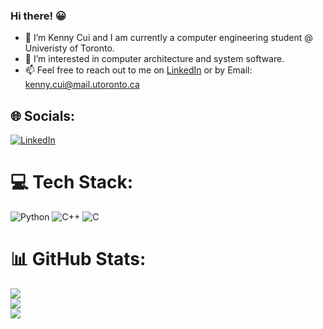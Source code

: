 ### Hi there! :grinning:
-   :blue_book:    I’m Kenny Cui and I am currently a computer engineering student @ Univeristy of Toronto.
- 👀 I’m interested in computer architecture and system software.
- 📫 Feel free to reach out to me on [LinkedIn](https://ca.linkedin.com/in/kenny-cui-731609192?original_referer=https%3A%2F%2Fwww.google.com%2F) or by Email: kenny.cui@mail.utoronto.ca

<!---
KCui0327/KCui0327 is a ✨ special ✨ repository because its `README.md` (this file) appears on your GitHub profile.
You can click the Preview link to take a look at your changes.
--->


## 🌐 Socials:
[![LinkedIn](https://img.shields.io/badge/LinkedIn-%230077B5.svg?logo=linkedin&logoColor=white)](https://linkedin.com/in/{https://www.linkedin.com/in/kennycui0327}) 

# 💻 Tech Stack:
![Python](https://img.shields.io/badge/python-3670A0?style=for-the-badge&logo=python&logoColor=ffdd54) ![C++](https://img.shields.io/badge/c++-%2300599C.svg?style=for-the-badge&logo=c%2B%2B&logoColor=white) ![C](https://img.shields.io/badge/c-%2300599C.svg?style=for-the-badge&logo=c&logoColor=white) 
# 📊 GitHub Stats:
![](https://github-readme-stats.vercel.app/api?username=KCui0327&theme=dark&hide_border=false&include_all_commits=false&count_private=false)<br/>
![](https://github-readme-streak-stats.herokuapp.com/?user=KCui0327&theme=dark&hide_border=false)<br/>
![](https://github-readme-stats.vercel.app/api/top-langs/?username=KCui0327&theme=dark&hide_border=false&include_all_commits=false&count_private=false&layout=compact)

<!-- Proudly created with GPRM ( https://gprm.itsvg.in ) -->
